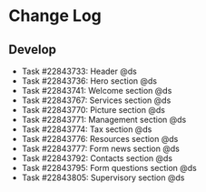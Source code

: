 Change Log
==========================

Develop
----------

* Task #22843733: Header @ds
* Task #22843736: Hero section @ds
* Task #22843741: Welcome section @ds
* Task #22843767: Services section @ds
* Task #22843770: Picture section @ds
* Task #22843771: Management section @ds
* Task #22843774: Tax section @ds
* Task #22843776: Resources section @ds
* Task #22843777: Form news section @ds
* Task #22843792: Contacts section @ds
* Task #22843795: Form questions section @ds
* Task #22843805: Supervisory section @ds